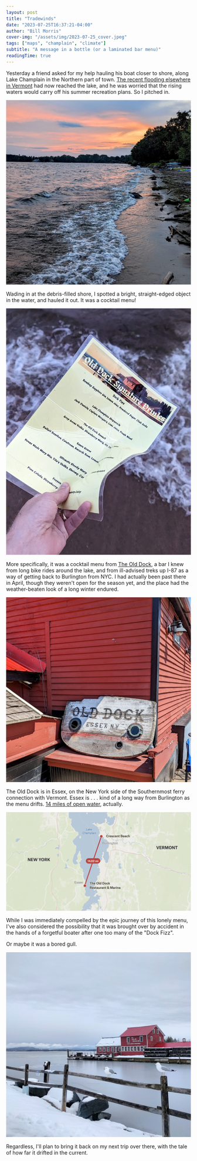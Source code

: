 ```yaml
---
layout: post
title: "Tradewinds"
date: "2023-07-25T16:37:21-04:00"
author: "Bill Morris"
cover-img: "/assets/img/2023-07-25_cover.jpeg"
tags: ["maps", "champlain", "climate"]
subtitle: "A message in a bottle (or a laminated bar menu)"
readingTime: true
---
```


Yesterday a friend asked for my help hauling his boat closer to shore, along Lake Champlain in the Northern part of town. [The recent flooding elsewhere in Vermont](https://billmorris.io/shoals/posts/2023-07-12_beautiful-summer/) had now reached the lake, and he was worried that the rising waters would carry off his summer recreation plans. So I pitched in.

![1](/shoals/assets/img/2023-07-25_cover.jpeg)

Wading in at the debris-filled shore, I spotted a bright, straight-edged object in the water, and hauled it out. It was a cocktail menu!

![4](/shoals/assets/img/2023-07-25_4.jpeg)

More specifically, it was a cocktail menu from [The Old Dock](https://www.theolddockhouseonchamplain.com/), a bar I knew from long bike rides around the lake, and from ill-advised treks up I-87 as a way of getting back to Burlington from NYC. I had actually been past there in April, though they weren't open for the season yet, and the place had the weather-beaten look of a long winter endured.

![2](/shoals/assets/img/2023-07-25_2.jpeg)

The Old Dock is in Essex, on the New York side of the Southernmost ferry connection with Vermont. Essex is . . . kind of a long way from Burlington as the menu drifts. [14 miles of open water](https://felt.com/map/Old-Dock-Menu-YJvXQH1NQEmRmBOz5vVltD?loc=44.3884,-73.2569,10.64z&share=1), actually. 

![1](/shoals/assets/img/2023-07-25_1.png)

While I was immediately compelled by the epic journey of this lonely menu, I've also considered the possibility that it was brought over by accident in the hands of a forgetful boater after one too many of the "Dock Fizz". 

Or maybe it was a bored gull.

![3](/shoals/assets/img/2023-07-25_3.jpeg)

Regardless, I'll plan to bring it back on my next trip over there, with the tale of how far it drifted in the current.